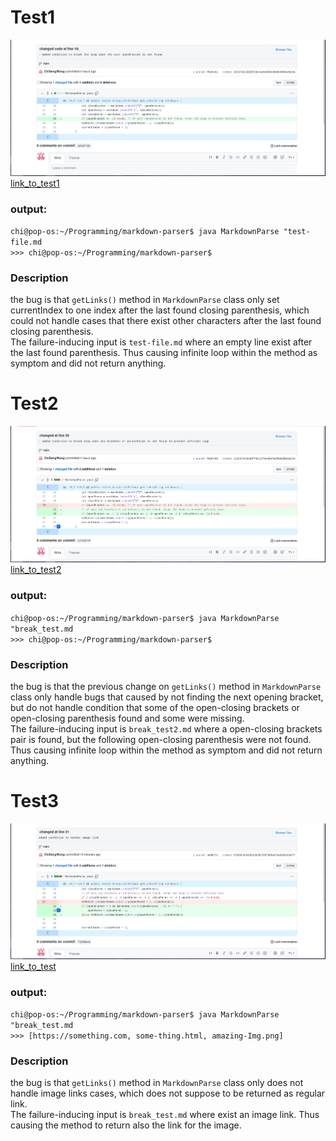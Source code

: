 # Test1
![first_change](lab3/firstChange.png)
[link_to_test1](lab3/test-file.md)<br>
### output:<br>
``chi@pop-os:~/Programming/markdown-parser$ java MarkdownParse "test-file.md`` <br>
``>>> chi@pop-os:~/Programming/markdown-parser$          ``<br>
 ### Description
the bug is that ``getLinks()`` method in ``MarkdownParse`` class only set currentIndex to one index after
the last found closing parenthesis, which could not handle cases that there exist other characters after the last found
closing parenthesis.<br> 
The failure-inducing input is ``test-file.md`` where an empty line exist after the last found 
parenthesis. Thus causing infinite loop within the method as symptom and did not return anything.<br>



# Test2
![second_change](lab3/secondChange.png)
[link_to_test2](lab3/break_test2.md)<br>
### output:<br>
``chi@pop-os:~/Programming/markdown-parser$ java MarkdownParse "break_test.md`` <br>
``>>> chi@pop-os:~/Programming/markdown-parser$          ``<br>
 ### Description

the bug is that the previous change on ``getLinks()`` method in ``MarkdownParse`` class only handle bugs that caused by
not finding the next opening bracket, but do not handle condition that some of the open-closing brackets or open-closing
parenthesis found and some were missing.<br>
The failure-inducing input is ``break_test2.md`` where a open-closing brackets pair is found, but the following 
open-closing parenthesis were not found. Thus causing infinite loop within the method as symptom and did not return anything.<br>

# Test3
![third_change](lab3/thridChange.png)
[link_to_test](lab3/break_test.md)<br>
### output:<br>
``chi@pop-os:~/Programming/markdown-parser$ java MarkdownParse "break_test.md`` <br>
``>>> [https://something.com, some-thing.html, amazing-Img.png]``<br>
 ### Description

the bug is that ``getLinks()`` method in ``MarkdownParse`` class only does not handle image links cases, which does not
suppose to be returned as regular link.<br>
The failure-inducing input is ``break_test.md`` where exist an image link.
Thus causing the method to return also the link for the image.<br>
